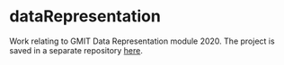 # dataRepresentation
Work relating to GMIT Data Representation module 2020.
The project is saved in a separate repository [here](https://github.com/ClodaghMurphy/dataRepresentationProject).
